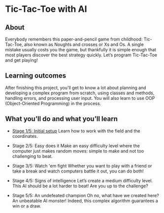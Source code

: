 # Tic-Tac-Toe with AI 

## About
Everybody remembers this paper-and-pencil game from childhood: Tic-Tac-Toe, also known as Noughts and crosses or Xs and Os. A single mistake usually costs you the game, but thankfully it is simple enough that most players discover the best strategy quickly. Let’s program Tic-Tac-Toe and get playing!

## Learning outcomes
After finishing this project, you'll get to know a lot about planning and developing a complex program from scratch, using classes and methods, handling errors, and processing user input. You will also learn to use OOP (Object-Oriented Programming) in the process.

## What you’ll do and what you’ll learn

- [Stage 1/5: Initial setup](https://hyperskill.org/projects/81/stages/447/implement)
Learn how to work with the field and the coordinates.

- Stage 2/5: Easy does it
Make an easy difficulty level where the computer just makes random moves: simple to make and not too challenging to beat.

- Stage 3/5: Watch 'em fight
Whether you want to play with a friend or take a break and watch computers battle it out, you can do both!

- Stage 4/5: Signs of intelligence
Let’s create a medium difficulty level. This AI should be a lot harder to beat! Are you up to the challenge?

- Stage 5/5: An undefeated champion
Oh no, what have we created here? An unbeatable AI monster! Indeed, this complex algorithm guarantees a win or a draw.
